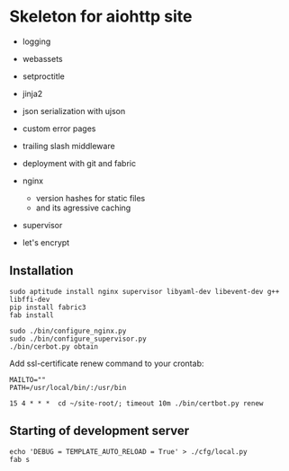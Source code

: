 Skeleton for aiohttp site
=========================
* logging
* webassets
* setproctitle
* jinja2
* json serialization with ujson
* custom error pages
* trailing slash middleware
* deployment with git and fabric
* nginx

    * version hashes for static files
    * and its agressive caching

* supervisor
* let's encrypt


Installation
------------
    sudo aptitude install nginx supervisor libyaml-dev libevent-dev g++ libffi-dev
    pip install fabric3
    fab install

    sudo ./bin/configure_nginx.py
    sudo ./bin/configure_supervisor.py
    ./bin/cerbot.py obtain

Add ssl-certificate renew command to your crontab:

    MAILTO=""
    PATH=/usr/local/bin/:/usr/bin

    15 4 * * *  cd ~/site-root/; timeout 10m ./bin/certbot.py renew


Starting of development server
-----------------------------
    echo 'DEBUG = TEMPLATE_AUTO_RELOAD = True' > ./cfg/local.py
    fab s
